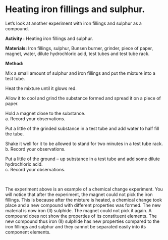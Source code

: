 # Heating iron fillings and sulphur.

Let’s look at another experiment with iron fillings and sulphur as a compound.

**Activity	:**	Heating iron fillings and sulphur.

**Materials:**	Iron fillings, sulphur, Bunsen burner, grinder, piece of paper, magnet, water, dilute hydrochloric acid, test tubes and test tube rack.

**Method:**

Mix a small amount of sulphur and iron fillings and put the mixture into a test tube.

Heat the mixture until it glows red.

Allow it to cool and grind the substance formed and spread it on a piece of paper.

Hold a magnet close to the substance.
	<br>a. Record your observations.

Put a little of the grinded substance in a test tube and add water to half fill the tube.

Shake it well for it to be allowed to stand for two minutes in a test tube rack.
	<br>b. Record your observations.

Put a little of the ground – up substance in a test tube and add some dilute hydrochloric acid.
	<br>c. Record your observations.

<br>

The experiment above is an example of a chemical change experiment. You will notice that after the experiment, the magnet could not pick the iron fillings. This is because after the mixture is heated, a chemical change took place and a new compound with different properties was formed. The new material is now iron (II) sulphide. The magnet could not pick it again. A compound does not show the properties of its constituent elements. The new compound thus iron (II) sulphide has new properties compared to the iron fillings and sulphur and they cannot be separated easily into its component elements.
